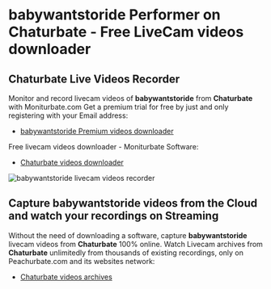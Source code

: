 # babywantstoride Performer on Chaturbate - Free LiveCam videos downloader

## Chaturbate Live Videos Recorder

Monitor and record livecam videos of **babywantstoride** from **Chaturbate** with Moniturbate.com
Get a premium trial for free by just and only registering with your Email address:
* [babywantstoride Premium videos downloader](https://moniturbate.com/request-demo-licence-key.html)

Free livecam videos downloader - Moniturbate Software:
* [Chaturbate videos downloader](https://moniturbate.com/moniturbate-download-software.html)

![babywantstoride livecam videos recorder](https://peachurnet.com/templates/moniturbate-software.png)


## Capture babywantstoride videos from the Cloud and watch your recordings on Streaming

Without the need of downloading a software, capture **babywantstoride** livecam videos from **Chaturbate** 100% online.
Watch Livecam archives from **Chaturbate** unlimitedly from thousands of existing recordings, only on Peachurbate.com and its websites network:
* [Chaturbate videos archives](https://peachurnet.com/)